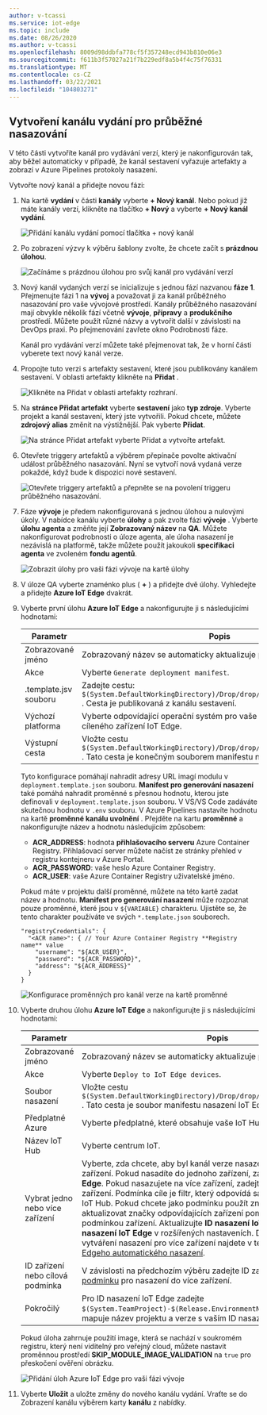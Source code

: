 ```yaml
---
author: v-tcassi
ms.service: iot-edge
ms.topic: include
ms.date: 08/26/2020
ms.author: v-tcassi
ms.openlocfilehash: 8009d98ddbfa778cf5f357248ecd943b810e06e3
ms.sourcegitcommit: f611b3f57027a21f7b229edf8a5b4f4c75f76331
ms.translationtype: MT
ms.contentlocale: cs-CZ
ms.lasthandoff: 03/22/2021
ms.locfileid: "104803271"
---
```

## <a name="create-a-release-pipeline-for-continuous-deployment"></a>Vytvoření kanálu vydání pro průběžné nasazování

V této části vytvoříte kanál pro vydávání verzí, který je nakonfigurován tak, aby běžel automaticky v případě, že kanál sestavení vyřazuje artefakty a zobrazí v Azure Pipelines protokoly nasazení.

Vytvořte nový kanál a přidejte novou fázi:

1. Na kartě **vydání** v části **kanály** vyberte **+ Nový kanál**. Nebo pokud již máte kanály verzí, klikněte na tlačítko **+ Nový** a vyberte **+ Nový kanál vydání**.  

    ![Přidání kanálu vydání pomocí tlačítka + nový kanál](./media/iot-edge-create-release-pipeline-for-continuous-deployment/add-release-pipeline.png)

2. Po zobrazení výzvy k výběru šablony zvolte, že chcete začít s **prázdnou úlohou**.

    ![Začínáme s prázdnou úlohou pro svůj kanál pro vydávání verzí](./media/iot-edge-create-release-pipeline-for-continuous-deployment/start-with-empty-release-job.png)

3. Nový kanál vydaných verzí se inicializuje s jednou fází nazvanou **fáze 1**. Přejmenujte fázi 1 na **vývoj** a považovat ji za kanál průběžného nasazování pro vaše vývojové prostředí. Kanály průběžného nasazování mají obvykle několik fází včetně **vývoje**, **přípravy** a **produkčního** prostředí. Můžete použít různé názvy a vytvořit další v závislosti na DevOps praxi. Po přejmenování zavřete okno Podrobnosti fáze.

   Kanál pro vydávání verzí můžete také přejmenovat tak, že v horní části vyberete text nový kanál verze.

4. Propojte tuto verzi s artefakty sestavení, které jsou publikovány kanálem sestavení. V oblasti artefakty klikněte na **Přidat** .

   ![Klikněte na Přidat v oblasti artefakty rozhraní.](./media/iot-edge-create-release-pipeline-for-continuous-deployment/add-artifacts.png)

5. Na **stránce Přidat artefakt** vyberte **sestavení** jako **typ zdroje**. Vyberte projekt a kanál sestavení, který jste vytvořili. Pokud chcete, můžete **zdrojový alias** změnit na výstižnější. Pak vyberte **Přidat**.

   ![Na stránce Přidat artefakt vyberte Přidat a vytvořte artefakt.](./media/iot-edge-create-release-pipeline-for-continuous-deployment/add-artifact.png)

6. Otevřete triggery artefaktů a výběrem přepínače povolte aktivační událost průběžného nasazování. Nyní se vytvoří nová vydaná verze pokaždé, když bude k dispozici nové sestavení.

   ![Otevřete triggery artefaktů a přepněte se na povolení triggeru průběžného nasazování.](./media/iot-edge-create-release-pipeline-for-continuous-deployment/add-trigger.png)

7. Fáze **vývoje** je předem nakonfigurovaná s jednou úlohou a nulovými úkoly. V nabídce kanálu vyberte **úlohy** a pak zvolte fázi **vývoje** . Vyberte **úlohu agenta** a změňte její **Zobrazovaný název** na **QA**. Můžete nakonfigurovat podrobnosti o úloze agenta, ale úloha nasazení je nezávislá na platformě, takže můžete použít jakoukoli **specifikaci agenta** ve zvoleném **fondu agentů**.

   ![Zobrazit úlohy pro vaši fázi vývoje na kartě úlohy](./media/iot-edge-create-release-pipeline-for-continuous-deployment/view-stage-tasks.png)

8. V úloze QA vyberte znaménko plus ( **+** ) a přidejte dvě úlohy. Vyhledejte a přidejte **Azure IoT Edge** dvakrát.

9. Vyberte první úlohu **Azure IoT Edge** a nakonfigurujte ji s následujícími hodnotami:

    | Parametr | Popis |
    | --- | --- |
    | Zobrazované jméno | Zobrazovaný název se automaticky aktualizuje při změně pole akce. |
    | Akce | Vyberte `Generate deployment manifest`. |
    | .template.jsv souboru | Zadejte cestu: `$(System.DefaultWorkingDirectory)/Drop/drop/deployment.template.json` . Cesta je publikovaná z kanálu sestavení. |
    | Výchozí platforma | Vyberte odpovídající operační systém pro vaše moduly na základě cíleného zařízení IoT Edge. |
    | Výstupní cesta| Vložte cestu `$(System.DefaultWorkingDirectory)/Drop/drop/configs/deployment.json` . Tato cesta je konečným souborem manifestu nasazení IoT Edge. |

    Tyto konfigurace pomáhají nahradit adresy URL imagí modulu v `deployment.template.json` souboru. **Manifest pro generování nasazení** také pomáhá nahradit proměnné s přesnou hodnotu, kterou jste definovali v `deployment.template.json` souboru. V VS/VS Code zadáváte skutečnou hodnotu v `.env` souboru. V Azure Pipelines nastavíte hodnotu na kartě **proměnné kanálu uvolnění** . Přejděte na kartu **proměnné** a nakonfigurujte název a hodnotu následujícím způsobem:

    * **ACR_ADDRESS**: hodnota **přihlašovacího serveru** Azure Container Registry. Přihlašovací server můžete načíst ze stránky přehled v registru kontejneru v Azure Portal.
    * **ACR_PASSWORD**: vaše heslo Azure Container Registry.
    * **ACR_USER**: vaše Azure Container Registry uživatelské jméno.

    Pokud máte v projektu další proměnné, můžete na této kartě zadat název a hodnotu. **Manifest pro generování nasazení** může rozpoznat pouze proměnné, které jsou v `${VARIABLE}` charakteru. Ujistěte se, že tento charakter používáte ve svých `*.template.json` souborech.
    
    ```json-interactive
    "registryCredentials": {
      "<ACR name>": { // Your Azure Container Registry **Registry name** value
        "username": "${ACR_USER}",
        "password": "${ACR_PASSWORD}",
        "address": "${ACR_ADDRESS}"
      }
    }
    ```
    
    ![Konfigurace proměnných pro kanál verze na kartě proměnné](./media/iot-edge-create-release-pipeline-for-continuous-deployment/configure-variables.png)

10. Vyberte druhou úlohu **Azure IoT Edge** a nakonfigurujte ji s následujícími hodnotami:

    | Parametr | Popis |
    | --- | --- |
    | Zobrazované jméno | Zobrazovaný název se automaticky aktualizuje při změně pole akce. |
    | Akce | Vyberte `Deploy to IoT Edge devices`. |
    | Soubor nasazení | Vložte cestu `$(System.DefaultWorkingDirectory)/Drop/drop/configs/deployment.json` . Tato cesta je soubor manifestu nasazení IoT Edge souboru. |
    | Předplatné Azure | Vyberte předplatné, které obsahuje vaše IoT Hub.|
    | Název IoT Hub | Vyberte centrum IoT.|
    | Vybrat jedno nebo více zařízení | Vyberte, zda chcete, aby byl kanál verze nasazen do jednoho nebo více zařízení. Pokud nasadíte do jednoho zařízení, zadejte **ID zařízení IoT Edge**. Pokud nasazujete na více zařízení, zadejte **podmínku cíle** zařízení. Podmínka cíle je filtr, který odpovídá sadě IoT Edge zařízení v IoT Hub. Pokud chcete jako podmínku použít značky zařízení, je potřeba aktualizovat značky odpovídajících zařízení pomocí IoT Hub s dvojitou podmínkou zařízení. Aktualizujte **ID nasazení IoT Edge** a **prioritu nasazení IoT Edge** v rozšířených nastaveních. Další informace o vytváření nasazení pro více zařízení najdete v tématu [principy IoT Edgeho automatického nasazení](../articles/iot-edge/module-deployment-monitoring.md). |
    | ID zařízení nebo cílová podmínka | V závislosti na předchozím výběru zadejte ID zařízení nebo [cílovou podmínku](../articles/iot-edge/module-deployment-monitoring.md#target-condition) pro nasazení do více zařízení. |
    | Pokročilý | Pro ID nasazení IoT Edge zadejte `$(System.TeamProject)-$(Release.EnvironmentName)` . Tato proměnná mapuje název projektu a verze s vaším ID nasazení IoT Edge. |
    

    Pokud úloha zahrnuje použití image, která se nachází v soukromém registru, který není viditelný pro veřejný cloud, můžete nastavit proměnnou prostředí **SKIP_MODULE_IMAGE_VALIDATION** na `true` pro přeskočení ověření obrázku. 

    ![Přidání úloh Azure IoT Edge pro vaši fázi vývoje](./media/iot-edge-create-release-pipeline-for-continuous-deployment/add-quality-assurance-task.png)

11. Vyberte **Uložit** a uložte změny do nového kanálu vydání. Vraťte se do Zobrazení kanálu výběrem karty **kanálu** z nabídky.
